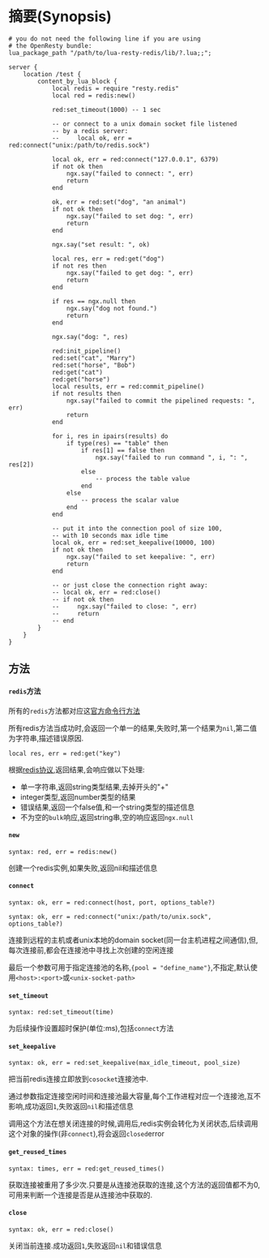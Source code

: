 # 摘要(Synopsis)
``` 
# you do not need the following line if you are using
# the OpenResty bundle:
lua_package_path "/path/to/lua-resty-redis/lib/?.lua;;";

server {
    location /test {
        content_by_lua_block {
            local redis = require "resty.redis"
            local red = redis:new()

            red:set_timeout(1000) -- 1 sec

            -- or connect to a unix domain socket file listened
            -- by a redis server:
            --     local ok, err = red:connect("unix:/path/to/redis.sock")

            local ok, err = red:connect("127.0.0.1", 6379)
            if not ok then
                ngx.say("failed to connect: ", err)
                return
            end

            ok, err = red:set("dog", "an animal")
            if not ok then
                ngx.say("failed to set dog: ", err)
                return
            end

            ngx.say("set result: ", ok)

            local res, err = red:get("dog")
            if not res then
                ngx.say("failed to get dog: ", err)
                return
            end

            if res == ngx.null then
                ngx.say("dog not found.")
                return
            end

            ngx.say("dog: ", res)

            red:init_pipeline()
            red:set("cat", "Marry")
            red:set("horse", "Bob")
            red:get("cat")
            red:get("horse")
            local results, err = red:commit_pipeline()
            if not results then
                ngx.say("failed to commit the pipelined requests: ", err)
                return
            end

            for i, res in ipairs(results) do
                if type(res) == "table" then
                    if res[1] == false then
                        ngx.say("failed to run command ", i, ": ", res[2])
                    else
                        -- process the table value
                    end
                else
                    -- process the scalar value
                end
            end

            -- put it into the connection pool of size 100,
            -- with 10 seconds max idle time
            local ok, err = red:set_keepalive(10000, 100)
            if not ok then
                ngx.say("failed to set keepalive: ", err)
                return
            end

            -- or just close the connection right away:
            -- local ok, err = red:close()
            -- if not ok then
            --     ngx.say("failed to close: ", err)
            --     return
            -- end
        }
    }
}
```
## 方法
#### `redis`方法
所有的`redis`方法都对应这[官方命令行方法](http://redis.io/commands)  

所有redis方法当成功时,会返回一个单一的结果,失败时,第一个结果为`nil`,第二值为字符串,描述错误原因.
``` 
local res, err = red:get("key")
```
根据[redis协议](),返回结果,会响应做以下处理:
* 单一字符串,返回string类型结果,去掉开头的"+"
* integer类型,返回number类型的结果
* 错误结果,返回一个false值,和一个string类型的描述信息
* 不为空的`bulk`响应,返回string串,空的响应返回`ngx.null`
#### `new`
```
syntax: red, err = redis:new()
```
创建一个redis实例,如果失败,返回nil和描述信息
#### `connect`
``` 
syntax: ok, err = red:connect(host, port, options_table?)

syntax: ok, err = red:connect("unix:/path/to/unix.sock", options_table?)
```
连接到远程的主机或者unix本地的domain socket(同一台主机进程之间通信),但,每次连接前,都会在连接池中寻找上次创建的空闲连接

最后一个参数可用于指定连接池的名称,```{pool = "define_name"}```,不指定,默认使用`<host>:<port>`或`<unix-socket-path>`
#### `set_timeout`
``` 
syntax: red:set_timeout(time)
```
为后续操作设置超时保护(单位:ms),包括`connect`方法
#### `set_keepalive`
``` 
syntax: ok, err = red:set_keepalive(max_idle_timeout, pool_size)
```
把当前redis连接立即放到`cosocket`连接池中.

通过参数指定连接空闲时间和连接池最大容量,每个工作进程对应一个连接池,互不影响,成功返回`1`,失败返回`nil`和描述信息

调用这个方法在想关闭连接的时候,调用后,redis实例会转化为关闭状态,后续调用这个对象的操作(非`connect`),将会返回`closed`error

#### `get_reused_times`
``` 
syntax: times, err = red:get_reused_times()
```
获取连接被重用了多少次.只要是从连接池获取的连接,这个方法的返回值都不为0,可用来判断一个连接是否是从连接池中获取的.

#### `close`
``` 
syntax: ok, err = red:close()
```
关闭当前连接.成功返回`1`,失败返回`nil`和错误信息

